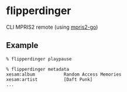flipperdinger
=============

CLI MPRIS2 remote (using [mpris2-go](https://github.com/lann/mpris2-go))

Example
-------
```
% flipperdinger playpause

% flipperdinger metadata
xesam:album           Random Access Memories
xesam:artist          [Daft Punk]
...
```
